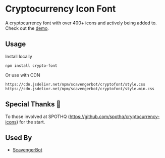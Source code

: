 # Cryptocurrency Icon Font
A cryptocurrency font with over 400+ icons and actively being added to. <br>
Check out the [demo](https://codepen.io/oneezy/pen/YzWLxPO).


## Usage
Install locally
```
npm install crypto-font
```
Or use with CDN
```
https://cdn.jsdelivr.net/npm/scavengerbot/cryptofont/style.css
https://cdn.jsdelivr.net/npm/scavengerbot/cryptofont/style.min.css
```

## Special Thanks 👏

To those involved at SPOTHQ (https://github.com/spothq/cryptocurrency-icons) for the start.


## Used By
- [ScavengerBot](https://scavengerbot.io)